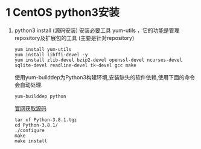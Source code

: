 # 1 CentOS python3安装
1. python3 install (源码安装)
	安装必要工具 yum-utils ，它的功能是管理repository及扩展包的工具 (主要是针对repository)
    ```
    yum install yum-utils
    yum install libffi-devel -y
    yum install zlib-devel bzip2-devel openssl-devel ncurses-devel sqlite-devel readline-devel tk-devel gcc make
    ```
    使用yum-builddep为Python3构建环境,安装缺失的软件依赖,使用下面的命令会自动处理.
    ```
    yum-builddep python
    ```
    [官网获取源码](https://www.python.org/downloads/release/python-381/)
	  
    ```
    tar xf Python-3.8.1.tgz
    cd Python-3.8.1/
    ./configure 
    make
    make install
    ```

<!--stackedit_data:
eyJoaXN0b3J5IjpbMTkyMzM2MTMxMywtMjAwNjI3NjkzN119
-->
